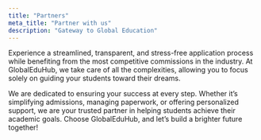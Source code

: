 ```yaml
---
title: "Partners"
meta_title: "Partner with us"
description: "Gateway to Global Education"
---
```


Experience a streamlined, transparent, and stress-free application process while
benefiting from the most competitive commissions in the industry. At GlobalEduHub,
we take care of all the complexities, allowing you to focus solely on guiding your
students toward their dreams.

We are dedicated to ensuring your success at every step. Whether it’s simplifying
admissions, managing paperwork, or offering personalized support, we are your
trusted partner in helping students achieve their academic goals. Choose GlobalEduHub,
and let’s build a brighter future together!

